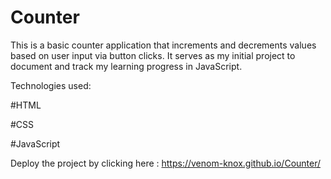 # Counter

This is a basic counter application that increments and decrements values based on user input via button clicks. It serves as my initial project to document and track my learning progress in JavaScript.

Technologies used:

#HTML


#CSS


#JavaScript


Deploy the project by clicking here : https://venom-knox.github.io/Counter/
